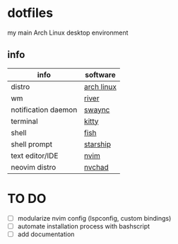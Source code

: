 # dotfiles
my main Arch Linux desktop environment

## info

| info                  | software          | 
| ---------             | ----------------- |
| distro                | [arch linux](https://archlinux.org)   |
| wm                    | [river](https://codeberg.org/river/river)  |
| notification daemon   | [swaync](https://github.com/ErikReider/SwayNotificationCenter) |
| terminal              | [kitty](https://github.com/kovidgoyal/kitty)  |
| shell                 | [fish](https://fishshell.com) |
| shell prompt          | [starship](https://starship.rs)   |
| text editor/IDE       | [nvim](https://github.com/neovim/neovim)      |
| neovim distro         | [nvchad](https://nvchad.com)    |


# TO DO
- [ ] modularize nvim config (lspconfig, custom bindings)
- [ ] automate installation process with bashscript
- [ ] add documentation
